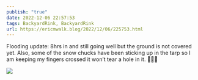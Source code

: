 ```yaml
---
publish: "true"
date: 2022-12-06 22:57:53
tags: BackyardRink, BackyardRink
url: https://ericmwalk.blog/2022/12/06/225753.html
---
```


Flooding update: 8hrs in and still going well but the ground is not covered yet. Also, some of the snow chucks have been sticking up in the tarp so I am keeping my fingers crossed it won’t tear a hole in it. 🫣💦🏒


![](https://ericmwalk.blog/uploads/2022/a801faed4f.jpg)